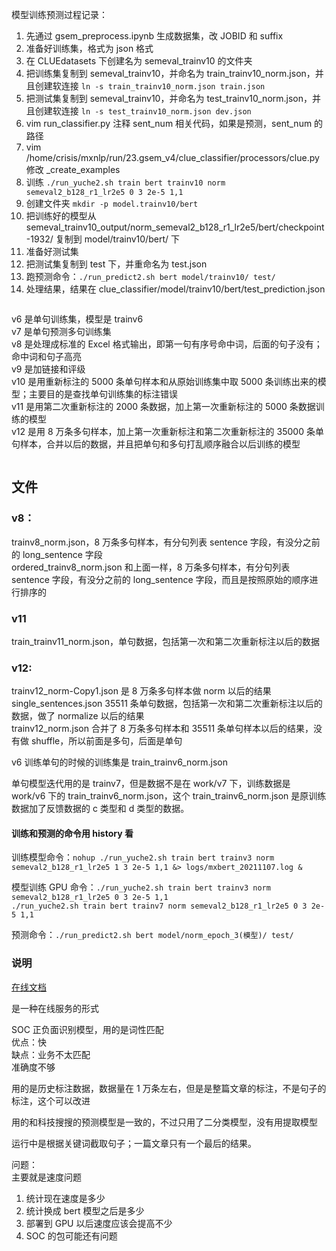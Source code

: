 

模型训练预测过程记录：  
1. 先通过 gsem_preprocess.ipynb 生成数据集，改 JOBID 和 suffix  
2. 准备好训练集，格式为 json 格式  
3. 在 CLUEdatasets 下创建名为 semeval_trainv10 的文件夹  
4. 把训练集复制到 semeval_trainv10，并命名为 train_trainv10_norm.json，并且创建软连接 `ln -s train_trainv10_norm.json train.json`  
5. 把测试集复制到 semeval_trainv10，并命名为 test_trainv10_norm.json，并且创建软连接  `ln -s test_trainv10_norm.json dev.json`  
6. vim run_classifier.py 注释 sent_num 相关代码，如果是预测，sent_num 的路径  
7. vim /home/crisis/mxnlp/run/23.gsem_v4/clue_classifier/processors/clue.py 修改 \_create_examples  
8. 训练 `./run_yuche2.sh train bert trainv10 norm semeval2_b128_r1_lr2e5 0 3 2e-5 1,1`  
9. 创建文件夹 `mkdir -p model.trainv10/bert`
10. 把训练好的模型从 semeval_trainv10_output/norm_semeval2_b128_r1_lr2e5/bert/checkpoint-1932/ 复制到 model/trainv10/bert/ 下  
11. 准备好测试集
12. 把测试集复制到 test 下，并重命名为 test.json
13. 跑预测命令：`./run_predict2.sh bert model/trainv10/ test/`
14. 处理结果，结果在 clue_classifier/model/trainv10/bert/test_prediction.json  




```python 
```

v6 是单句训练集，模型是 trainv6    
v7 是单句预测多句训练集  
v8 是处理成标准的 Excel 格式输出，即第一句有序号命中词，后面的句子没有；命中词和句子高亮  
v9 是加链接和评级  
v10 是用重新标注的 5000 条单句样本和从原始训练集中取 5000 条训练出来的模型；主要目的是查找单句训练集的标注错误    
v11 是用第二次重新标注的 2000 条数据，加上第一次重新标注的 5000 条数据训练的模型  
v12 是用 8 万条多句样本，加上第一次重新标注和第二次重新标注的 35000 条单句样本，合并以后的数据，并且把单句和多句打乱顺序融合以后训练的模型  



```python 
```

## 文件  


### v8：  
trainv8_norm.json，8 万条多句样本，有分句列表 sentence 字段，有没分之前的 long_sentence 字段  
ordered_trainv8_norm.json 和上面一样，8 万条多句样本，有分句列表 sentence 字段，有没分之前的 long_sentence 字段，而且是按照原始的顺序进行排序的    


### v11
train_trainv11_norm.json，单句数据，包括第一次和第二次重新标注以后的数据  


### v12:  
trainv12_norm-Copy1.json 是 8 万条多句样本做 norm 以后的结果  
single_sentences.json 35511 条单句数据，包括第一次和第二次重新标注以后的数据，做了 normalize 以后的结果   
trainv12_norm.json 合并了 8 万条多句样本和 35511 条单句样本以后的结果，没有做 shuffle，所以前面是多句，后面是单句  


v6 训练单句的时候的训练集是 train_trainv6_norm.json  

单句模型迭代用的是 trainv7，但是数据不是在 work/v7 下，训练数据是 work/v6 下的 train_trainv6_norm.json，这个 train_trainv6_norm.json 是原训练数据加了反馈数据的 c 类型和 d 类型的数据。  






#### 训练和预测的命令用 history 看  

训练模型命令：`nohup ./run_yuche2.sh train bert trainv3 norm semeval2_b128_r1_lr2e5 1 3 2e-5 1,1 &> logs/mxbert_20211107.log &`   


模型训练 GPU 命令：`./run_yuche2.sh train bert trainv3 norm semeval2_b128_r1_lr2e5 0 3 2e-5 1,1`  
`./run_yuche2.sh train bert trainv7 norm semeval2_b128_r1_lr2e5 0 3 2e-5 1,1`  



预测命令：`./run_predict2.sh bert model/norm_epoch_3(模型)/ test/`    





### 说明  

[在线文档](https://qrfmglwxn4.feishu.cn/docs/doccnhv1EpDdAcaYTv1F1Vbp1fc)  

是一种在线服务的形式  

SOC 正负面识别模型，用的是词性匹配  
    优点：快  
    缺点：业务不太匹配  
         准确度不够  

用的是历史标注数据，数据量在 1 万条左右，但是是整篇文章的标注，不是句子的标注，这个可以改进  

用的和科技搜搜的预测模型是一致的，不过只用了二分类模型，没有用提取模型  

运行中是根据关键词截取句子；一篇文章只有一个最后的结果。  

问题：  
主要就是速度问题  
1. 统计现在速度是多少 
2. 统计换成 bert 模型之后是多少  
3. 部署到 GPU 以后速度应该会提高不少 
4. SOC 的包可能还有问题  




